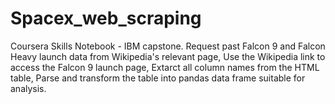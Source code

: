 # Spacex_web_scraping
Coursera Skills Notebook - IBM capstone. 
Request past Falcon 9 and Falcon Heavy launch data from Wikipedia's relevant page,
Use the Wikipedia link to access the Falcon 9 launch page, 
Extarct all column names from the HTML table, 
Parse and transform the table into pandas data frame suitable for analysis.
